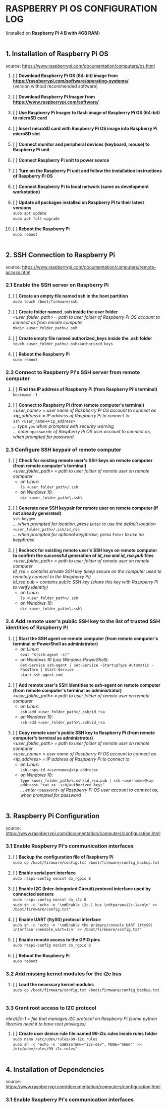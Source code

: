 # RASPBERRY PI OS CONFIGURATION LOG
(installed on **Raspberry Pi 4 B with 4GB RAM**) <br/><br/>

## 1. Installation of Raspberry Pi OS
source: https://www.raspberrypi.com/documentation/computers/os.html
1. [ ] **Download Raspberry Pi OS (64-bit) image from https://raspberrypi.com/software/operating-systems/** 
<br/> (version without recommended software) <br/><br/>
2. [ ] **Download Raspberry Pi Imager from https://www.raspberrypi.com/software/** <br/><br/>
3. [ ] **Use Raspberry Pi Imager to flash image of Raspberry Pi OS (64-bit) to microSD card** <br/><br/>
4. [ ] **Insert microSD card with Raspberry Pi OS image into Raspberry Pi microSD slot** <br/><br/>
5. [ ] **Connect monitor and peripheral devices (keyboard, mouse) to Raspberry Pi unit** <br/><br/>
6. [ ] **Connect Raspberry Pi unit to power source** <br/><br/>
7. [ ] **Turn on the Raspberry Pi unit and follow the installation instructions of Raspberry Pi OS** <br/><br/>
8. [ ] **Connect Raspberry Pi to local network (same as development workstation)** <br/><br/>
9. [ ] **Update all packages installed on Raspberry Pi to their latest versions**<br/>
`sudo apt update` <br/>
`sudo apt full-upgrade` <br/><br/>
10. [ ] **Reboot the Raspberry Pi** <br/>
`sudo reboot` <br/><br/>


## 2. SSH Connection to Raspberry Pi
source: https://www.raspberrypi.com/documentation/computers/remote-access.html

### 2.1 Enable the SSH server on Raspberry Pi
1. [ ] **Create an empty file named ssh in the boot partition** <br/>
`sudo touch /boot/firmware/ssh` <br/> <br/>
2. [ ] **Create folder named .ssh inside the user folder** <br/>
_<user_folder_path> = path to user folder of Raspberry Pi OS account to connect as from remote computer_ <br/>
`mkdir <user_folder_path>/.ssh ` <br/> <br/>
3. [ ] **Create empty file named authorized_keys inside the .ssh folder** <br/> 
`touch <user_folder_path>/.ssh/authorized_keys` <br/> <br/>
4. [ ] **Reboot the Raspberry Pi** <br/>
`sudo reboot`

### 2.2 Connect to Raspberry Pi's SSH server from remote computer
1. [ ] **Find the IP address of Raspberry Pi (from Raspberry Pi's terminal)** <br/>
`hostname -I` <br/><br/>
2. [ ] **Connect to Raspberry Pi (from remote computer's terminal)** <br/>
_<user_name> = user name of Raspberry Pi OS account to connect as_ <br/>
_<ip_address> = IP address of Raspberry Pi to connect to_ <br/>
`ssh <user_name>@<ip_address>` <br/>
_... type_ `yes` _when prompted with security warning_ <br/>
_... enter_ `<password>` _of Raspberry Pi OS user account to connect as, when prompted for password_

### 2.3 Configure SSH keypair of remote computer
1. [ ] **Check for existing remote user's SSH keys on remote computer  (from remote computer's terminal)** <br/>
_<user_folder_path> = path to user folder of remote user on remote computer_
   * _on Linux_: <br/>
   `ls <user_folder_path>/.ssh` <br/>
   * _on Windows 10_: <br/>
   `dir <user_folder_path>\.ssh\ ` <br/><br/>
2. [ ] **Generate new SSH keypair for remote user on remote computer (if not already generated)** <br/>
`ssh-keygen` <br/> 
_... when prompted for location, press_ `Enter` _to use the default location_ `<user_folder_path>/.ssh/id_rsa` <br/>
_... when prompted for optional keyphrase, press_ `Enter` _to use no keyphrase_ <br/><br/>
3. [ ] **Recheck for existing remote user's SSH keys on remote computer to confirm the successful generation of _id_rsa_ and _id_rsa.pub_ files** <br/>
_<user_folder_path> = path to user folder of remote user on remote computer_ <br/>
_id_rsa = contains private SSH key (keep secure on the computer used to remotely connect to the Raspberry Pi)_ <br/>
_id_rsa.pub = contains public SSH key (share this key with Raspberry Pi to verify identity)_ 
   * _on Linux_: <br/>
   `ls <user_folder_path>/.ssh` <br/>
   * _on Windows 10_: <br/>
   `dir <user_folder_path>\.ssh\ ` <br/>

### 2.4 Add remote user's public SSH key to the list of trusted SSH identities of Raspberry Pi
1. [ ] **Start the SSH agent on remote computer (from remote computer's terminal or PowerShell as administrator)**
   * _on Linux_: <br/>
   `eval "$(ssh-agent -s)"` <br/>
   * _on Windows 10 (use Windows PowerShell)_: <br/>
   `Get-Service ssh-agent | Set-Service -StartupType Automatic -PassThru | Start-Service` <br/>
   `start-ssh-agent.cmd` <br/><br/>
2. [ ] **Add remote user's SSH identities to ssh-agent on remote computer (from remote computer's terminal as administrator)** <br/>
_<user_folder_path> = path to user folder of remote user on remote computer_
   * _on Linux_: <br/>
   `ssh-add <user_folder_path>/.ssh/id_rsa` <br/>
   * _on Windows 10_: <br/>
   `ssh-add <user_folder_path>\.ssh\id_rsa` <br/> <br/>
3. [ ] **Copy remote user's public SSH key to Raspberry Pi (from remote computer's terminal as administrator)** <br/>
_<user_folder_path> = path to user folder of remote user on remote computer_ <br/>
_<user_name>  = user name of Raspberry Pi OS account to connect as_ <br/>
_<ip_address> = IP address of Raspberry Pi to connect to_
   * _on Linux_: <br/>
   `ssh-copy-id <username>@<ip address>`
   * _on Windows 10_: <br/>
   `type <user_folder_path>\.ssh\id_rsa.pub | ssh <username>@<ip address> "cat >> .ssh/authorized_keys"` <br/>
   _... enter_ `<password>` _of Raspberry Pi OS user account to connect as, when prompted for password_ <br/><br/>


## 3. Raspberry Pi Configuration
source: https://www.raspberrypi.com/documentation/computers/configuration.html

### 3.1 Enable Raspberry Pi's communication interfaces
1. [ ] **Backup the configuration file of Raspberry Pi** <br/>
`sudo cp /boot/firmware/config.txt /boot/firmware/config_backup.txt` <br/><br/>
2. [ ] **Enable serial port interface** <br/>
`sudo raspi-config nonint do_rgpio 0` <br/><br/>
3. [ ] **Enable I2C (Inter-Integrated Circuit) protocol interface used by connected sensors** <br/>
`sudo raspi-config nonint do_i2c 0` <br/>
`sudo sh -c "echo -n '\n#Enable i2c-1 bus \ndtparam=i2c-1=on\n' >> /boot/firmware/config.txt"` <br/><br/>
4. [ ] **Enable UART (ttyS0) protocol interface** <br/>
`sudo sh -c "echo -n '\n#Enable the primary/console UART (ttyS0) interface \nenable_uart=1\n' >> /boot/firmware/config.txt"` <br/><br/>
5. [ ] **Enable remote access to the GPIO pins** <br/>
`sudo raspi-config nonint do_rgpio 0` <br/><br/>
6. [ ] **Reboot the Raspberry Pi** <br/>
`sudo reboot`

### 3.2 Add missing kernel modules for the i2c bus
1. [ ] **Load the necessary kernel modules** <br/>
`sudo cp /boot/firmware/config.txt /boot/firmware/config_backup.txt` <br/><br/>

### 3.3 Grant root access to I2C protocol
_/dev/i2c-1 = file that manages I2C protocol on Raspberry Pi (some python libraries need it to have root privileges)_
1. [ ] **Create user device rule file named 99-i2c.rules inside rules folder** <br/>
`sudo nano /etc/udev/rules/99-i2c.rules` <br/>
`sudo sh -c "echo -n 'SUBSYSTEM=="i2c-dev", MODE="0660"' >> /etc/udev/rules/99-i2c.rules"` <br/><br/>


## 4. Installation of Dependencies
source: https://www.raspberrypi.com/documentation/computers/configuration.html

### 3.1 Enable Raspberry Pi's communication interfaces